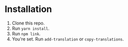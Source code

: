 # Installation

1. Clone this repo.
2. Run `yarn install`.
3. Run `npm link`.
4. You're set. Run `add-translation` or `copy-translations`.
